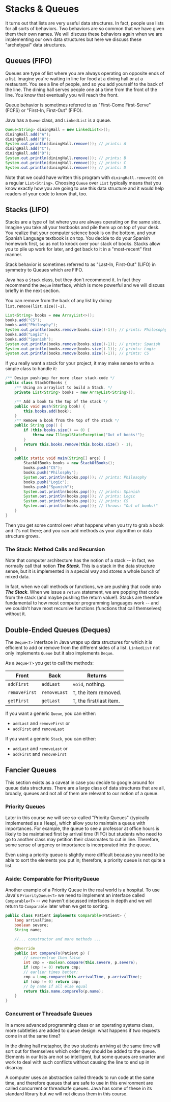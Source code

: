 # Stacks & Queues

It turns out that lists are very useful data structures. In fact, people use lists for all sorts of behaviors. Two behaviors are so common that we have given them their own names.
We will discuss these behaviors again when we are implementing our own data structures but here we discuss these "archetypal" data structures.

## Queues (FIFO)

Queues are type of list where you are always operating on opposite ends of a list. Imagine you're waiting in line for food at a dining hall or at a restaurant. You see a line of people, and so you add yourself to the back of the line. The dining hall serves people one at a time from the front of the line. You know that eventually you will reach the front.

Queue behavior is sometimes referred to as "First-Come First-Serve" (FCFS) or "First-In, First-Out" (FIFO).

Java has a ``Queue`` class, and ``LinkedList`` is a queue.

```java
Queue<String> diningHall = new LinkedList<>();
diningHall.add("A");
diningHall.add("B");
System.out.println(diningHall.remove()); // prints: A
diningHall.add("C");
diningHall.add("D");
System.out.println(diningHall.remove()); // prints: B
System.out.println(diningHall.remove()); // prints: C
System.out.println(diningHall.remove()); // prints: D
```

Note that we could have written this program with ``diningHall.remove(0)`` on a regular ``List<String>``. Choosing ``Queue`` over ``List`` typically means that you know exactly how you are going to use this data structure and it would help readers of your code to know that, too.

## Stacks (LIFO)

Stacks are a type of list where you are always operating on the same side. Imagine you take all your textbooks and pile them up on top of your desk. You realize that your computer science book is on the bottom, and your Spanish Language textbook is on top. You decide to do your Spanish homework first, so as not to knock over your stack of books. Stacks allow you to pile up work for later, and get back to it in a "most-recent" first manner.

Stack behavior is sometimes referred to as "Last-In, First-Out" (LIFO) in symmetry to Queues which are FIFO.

Java has a ``Stack`` class, but they don't recommend it. In fact they recommend the ``Deque`` interface, which is more powerful and we will discuss briefly in the next section.

You can remove from the back of any list by doing: ``list.remove(list.size()-1)``.

```java
List<String> books = new ArrayList<>();
books.add("CS");
books.add("Philosphy");
System.out.println(books.remove(books.size()-1)); // prints: Philosophy
books.add("Logic");
books.add("Spanish");
System.out.println(books.remove(books.size()-1)); // prints: Spanish
System.out.println(books.remove(books.size()-1)); // prints: Logic
System.out.println(books.remove(books.size()-1)); // prints: CS
```

If you really want a stack for your project, it may make sense to write a simple class to handle it:

```java
/** Design push/pop for more clear stack-code */
public class StackOfBooks {
    /** Using an arraylist to build a Stack. */
    private List<String> books = new ArrayList<String>();

    /** Add a book to the top of the stack */
    public void push(String book) {
        this.books.add(book);
    }
    /** Remove a book from the top of the stack */
    public String pop() {
        if (this.books.size() == 0) {
            throw new IllegalStateException("Out of books!");
        }
        return this.books.remove(this.books.size() - 1);
    }

    public static void main(String[] args) {
        StackOfBooks books = new StackOfBooks();
        books.push("CS");
        books.push("Philosphy");
        System.out.println(books.pop()); // prints: Philosophy
        books.push("Logic");
        books.push("Spanish");
        System.out.println(books.pop()); // prints: Spanish
        System.out.println(books.pop()); // prints: Logic
        System.out.println(books.pop()); // prints: CS 
        System.out.println(books.pop()); // throws: "Out of books!" 
    }
}
```

Then you get some control over what happens when you try to grab a book and it's not there; and you can add methods as your algorithm or data structure grows.

### The Stack: Method Calls and Recursion

Note that computer architecture has the notion of a stack -- in fact, we normally call that notion ***The Stack***. This is a stack in the data structure sense, but it is implemented in a special way and stores a whole bunch of mixed data.

In fact, when we call methods or functions, we are pushing that code onto ***The Stack***. When we issue a ``return`` statement, we are popping that code from the stack (and maybe pushing the return value!). Stacks are therefore fundamental to how most computer programming languages work -- and we couldn't have most recursive functions (functions that call themselves) without it.

## Double-Ended Queues (Deques)

The ``Deque<T>`` interface in Java wraps up data structures for which it is efficient to add or remove from the different sides of a list. ``LinkedList`` not only implements ``Queue`` but it also implements ``Deque``.

As a ``Deque<T>`` you get to call the methods:

| Front | Back | Returns |
| --- | --- | --- |
| ``addFirst`` | ``addLast`` | ``void``, nothing. |
| ``removeFirst`` | ``removeLast`` | ``T``, the item removed. |
| ``getFirst`` | ``getLast`` | ``T``, the first/last item. |

If you want a generic ``Queue``, you can either:

 - ``addLast`` and ``removeFirst`` or
 - ``addFirst`` and ``removeLast``

If you want a generic ``Stack``, you can either:

 - ``addLast`` and ``removeLast`` or
 - ``addFirst`` and ``removeFirst``

## Fancier Queues

This section exists as a caveat in case you decide to google around for queue data structures. There are a large class of data structures that are all, broadly, queues and not all of them are relevant to our notion of a queue.

### Priority Queues

Later in this course we will see so-called "Priority Queues" (typically implemented as a Heap), which allow you to maintain a queue with importances. For example, the queue to see a professor at office hours is likely to be maintained first by arrival time (FIFO) but students who need to go to another class may petition their classmates to cut in line. Therefore, some sense of urgency or importance is incorporated into the queue. 

Even using a priority queue is slightly more difficult because you need to be able to sort the elements you put in; therefore, a priority queue is not quite a list.

### Aside: Comparable for PriorityQueue

Another example of a Priority Queue in the real world is a hospital. To use Java's ``PriorityQueue<T>`` we need to implement an interface called ``Comparable<T>`` -- we haven't discussed interfaces in depth and we will return to ``Comparable`` later when we get to sorting.

```java
public class Patient implements Comparable<Patient> {
    long arrivalTime;
    boolean severe;
    String name;

    //... constructor and more methods ...

    @Override
    public int compareTo(Patient p) {
        // severe=true then false
        int cmp = -Boolean.compare(this.severe, p.severe);
        if (cmp != 0) return cmp;
        // earlier times better:
        cmp = Long.compare(this.arrivalTime, p.arrivalTime);
        if (cmp != 0) return cmp;
        // by name if all else equal
        return this.name.compareTo(p.name);
    }
}
```

### Concurrent or Threadsafe Queues

In a more advanced programming class or an operating systems class, more subtleties are added to queue design: what happens if two requests come in at the same time? 

In the dining hall metaphor, the two students arriving at the same time will sort out for themselves which order they should be added to the queue. Elements in our lists are not so intelligent, but some queues are smarter and work to deal with such conflicts without causing the line to end up in disarray.

A computer uses an abstraction called threads to run code at the same time, and therefore queues that are safe to use in this environment are called concurrent or threadsafe queues. Java has some of these in its standard library but we will not dicuss them in this course.

